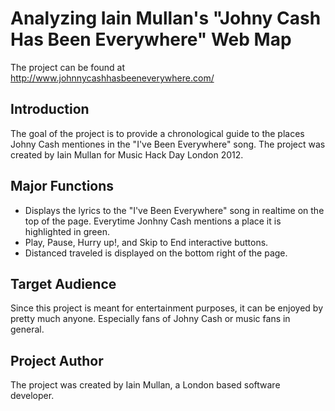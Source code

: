 # Analyzing Iain Mullan's "Johny Cash Has Been Everywhere" Web Map

The project can be found at http://www.johnnycashhasbeeneverywhere.com/ 

## Introduction
The goal of the project is to provide a chronological guide to the places Johny Cash mentiones in the "I've Been Everywhere" song. The project was created by Iain Mullan for Music Hack Day London 2012.

## Major Functions
* Displays the lyrics to the "I've Been Everywhere" song in realtime on the top of the page. Everytime Jonhny Cash mentions a place it is highlighted in green.
* Play, Pause, Hurry up!, and Skip to End interactive buttons. 
* Distanced traveled is displayed on the bottom right of the page.

## Target Audience
Since this project is meant for entertainment purposes, it can be enjoyed by pretty much anyone. Especially fans of Johny Cash or music fans in general.

## Project Author
The project was created by Iain Mullan, a London based software developer. 

